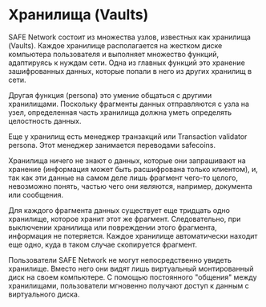 # Хранилища (Vaults)
SAFE Network состоит из множества узлов, известных как хранилища (Vaults). Каждое хранилище располагается на жестком диске компьютера пользователя и выполняет множество функций, адаптируясь к нуждам сети. Одна из главных функций это хранение зашифрованных данных, которые попали в него из других хранилищ в сети.

Другая функция (persona) это умение общаться с другими хранилищами. Поскольку фрагменты данных отправляются с узла на узел, определенная часть хранилища должна уметь определять целостность данных.

Еще у хранилищ есть менеджер транзакций или Transaction validator persona. Этот менеджер занимается переводами safecoins.

Хранилища ничего не знают о данных, которые они запрашивают на хранение (информация может быть расшифрована только клиентом), и, так как эти данные на самом деле лишь фрагмент чего-то целого, невозможно понять, частью чего они являются, например, документа или сообщения.

Для каждого фрагмента данных существует еще тридцать одно хранилище, которое хранит этот же фрагмент. Следовательно, при выключении хранилища или повреждении этого фрагмента, информация не потеряется. Каждое хранилище автоматически находит еще одно, куда в таком случае скопируется фрагмент.

Пользователи SAFE Network не могут непосредственно увидеть хранилище. Вместо него они видят лишь виртуальный монтированный диск на своем компьютере. С помощью постоянного "общения" между хранилищами, пользователи мгновенно получают доступ к данным с виртуального диска.

